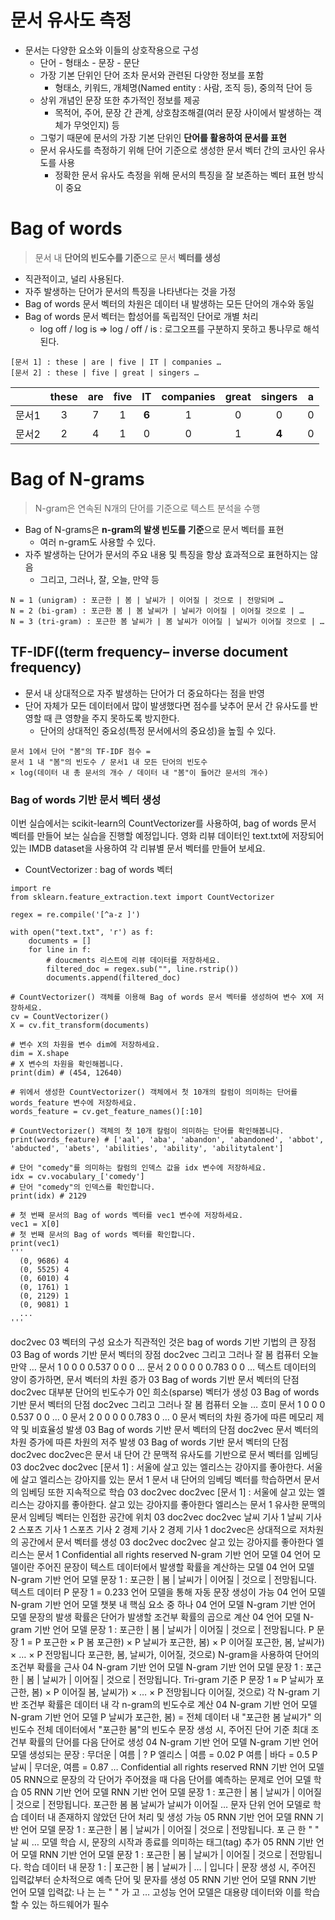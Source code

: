 # 문서 유사도 측정

- 문서는 다양한 요소와 이들의 상호작용으로 구성
    - 단어 - 형태소 - 문장 - 문단
    - 가장 기본 단위인 단어 조차 문서와 관련된 다양한 정보를 포함
        - 형태소, 키워드, 개체명(Named entity : 사람, 조직 등), 중의적 단어 등
    - 상위 개념인 문장 또한 추가적인 정보를 제공
        - 목적어, 주어, 문장 간 관계, 상호참조해결(여러 문장 사이에서 발생하는 객체가 무엇인지) 등 
    - 그렇기 때문에 문서의 가장 기본 단위인 **단어를 활용하여 문서를 표현**
    - 문서 유사도를 측정하기 위해 단어 기준으로 생성한 문서 벡터 간의 코사인 유사도를 사용
        - 정확한 문서 유사도 측정을 위해 문서의 특징을 잘 보존하는 벡터 표현 방식이 중요

# Bag of words

> 문서 내 **단어의 빈도수를 기준**으로 문서 **벡터를 생성**

- 직관적이고, 널리 사용된다.
- 자주 발생하는 단어가 문서의 특징을 나타낸다는 것을 가정
- Bag of words 문서 벡터의 차원은 데이터 내 발생하는 모든 단어의 개수와 동일
- Bag of words 문서 벡터는 합성어를 독립적인 단어로 개별 처리
    - log off / log is => log / off / is : 로그오프를 구분하지 못하고 통나무로 해석된다.

```
[문서 1] : these | are | five | IT | companies …
[문서 2] : these | five | great | singers …
```

||these |are |five |**IT** |companies |great |**singers** |a|
|:---:|:---:|:---:|:---:|:---:|:---:|:---:|:---:|:---:|
|문서1 |3 |7 |1 |**6** |1 |0 |0 |0|
|문서2 |2 |4 |1 |0 |0 |1 |**4** |0|

# Bag of N-grams

> N-gram은 연속된 N개의 단어를 기준으로 텍스트 분석을 수행

- Bag of N-grams은 **n-gram의 발생 빈도를 기준**으로 문서 벡터를 표현
    - 여러 n-gram도 사용할 수 있다.
- 자주 발생하는 단어가 문서의 주요 내용 및 특징을 항상 효과적으로 표현하지는 않음
    - 그리고, 그러나, 잘, 오늘, 만약 등

```
N = 1 (unigram) : 포근한 | 봄 | 날씨가 | 이어질 | 것으로 | 전망되며 …
N = 2 (bi-gram) : 포근한 봄 | 봄 날씨가 | 날씨가 이어질 | 이어질 것으로 | …
N = 3 (tri-gram) : 포근한 봄 날씨가 | 봄 날씨가 이어질 | 날씨가 이어질 것으로 | …
```

## TF-IDF((term frequency– inverse document frequency)

- 문서 내 상대적으로 자주 발생하는 단어가 더 중요하다는 점을 반영
- 단어 자체가 모든 데이터에서 많이 발생했다면 점수를 낮추어 문서 간 유사도를 반영할 때 큰 영향을 주지 못하도록 방지한다.
    - 단어의 상대적인 중요성(특정 문서에서의 중요성)을 높힐 수 있다.

```
문서 1에서 단어 "봄"의 TF-IDF 점수 = 
문서 1 내 "봄"의 빈도수 / 문서1 내 모든 단어의 빈도수 
× log(데이터 내 총 문서의 개수 / 데이터 내 "봄"이 들어간 문서의 개수)
```

### Bag of words 기반 문서 벡터 생성

이번 실습에서는 scikit-learn의 CountVectorizer를 사용하여, bag of words 문서 벡터를 만들어 보는 실습을 진행할 예정입니다. 영화 리뷰 데이터인 text.txt에 저장되어 있는 IMDB dataset을 사용하여 각 리뷰별 문서 벡터를 만들어 보세요.
- CountVectorizer : bag of words 벡터

```
import re
from sklearn.feature_extraction.text import CountVectorizer

regex = re.compile('[^a-z ]')

with open("text.txt", 'r') as f:
    documents = []
    for line in f:
        # doucments 리스트에 리뷰 데이터를 저장하세요.
        filtered_doc = regex.sub("", line.rstrip())
        documents.append(filtered_doc)
        
# CountVectorizer() 객체를 이용해 Bag of words 문서 벡터를 생성하여 변수 X에 저장하세요.  
cv = CountVectorizer()
X = cv.fit_transform(documents)

# 변수 X의 차원을 변수 dim에 저장하세요.
dim = X.shape
# X 변수의 차원을 확인해봅니다.
print(dim) # (454, 12640)

# 위에서 생성한 CountVectorizer() 객체에서 첫 10개의 칼럼이 의미하는 단어를 words_feature 변수에 저장하세요.
words_feature = cv.get_feature_names()[:10]

# CountVectorizer() 객체의 첫 10개 칼럼이 의미하는 단어를 확인해봅니다.
print(words_feature) # ['aal', 'aba', 'abandon', 'abandoned', 'abbot', 'abducted', 'abets', 'abilities', 'ability', 'abilitytalent']

# 단어 "comedy"를 의미하는 칼럼의 인덱스 값을 idx 변수에 저장하세요.
idx = cv.vocabulary_['comedy']
# 단어 "comedy"의 인덱스를 확인합니다.
print(idx) # 2129

# 첫 번째 문서의 Bag of words 벡터를 vec1 변수에 저장하세요.
vec1 = X[0]
# 첫 번째 문서의 Bag of words 벡터를 확인합니다.
print(vec1)
'''
  (0, 9686)	4
  (0, 5525)	4
  (0, 6010)	4
  (0, 1761)	1
  (0, 2129)	1
  (0, 9081)	1
  ...
'''
```



doc2vec
03
벡터의 구성 요소가 직관적인 것은 bag of words 기반 기법의 큰 장점
03
Bag of words 기반 문서 벡터의 장점
doc2vec
그리고 그러나 잘 봄 컴퓨터 오늘 만약 …
문서 1 0 0 0 0.537 0 0 0 …
문서 2 0 0 0 0 0.783 0 0 …
텍스트 데이터의 양이 증가하면, 문서 벡터의 차원 증가
03
Bag of words 기반 문서 벡터의 단점
doc2vec
대부분 단어의 빈도수가 0인 희소(sparse) 벡터가 생성
03
Bag of words 기반 문서 벡터의 단점
doc2vec
그리고 그러나 잘 봄 컴퓨터 오늘 … 흐미
문서 1 0 0 0 0.537 0 0 … 0
문서 2 0 0 0 0 0.783 0 … 0
문서 벡터의 차원 증가에 따른 메모리 제약 및 비효율성 발생
03
Bag of words 기반 문서 벡터의 단점
doc2vec
문서 벡터의 차원 증가에 따른 차원의 저주 발생
03
Bag of words 기반 문서 벡터의 단점
doc2vec
doc2vec은 문서 내 단어 간 문맥적 유사도를 기반으로 문서 벡터를 임베딩
03
doc2vec
doc2vec
[문서 1] : 서울에 살고 있는 엘리스는 강아지를 좋아한다.
서울에
살고
엘리스는
강아지를
있는
문서 1
문서 내 단어의 임베딩 벡터를 학습하면서 문서의 임베딩 또한 지속적으로 학습
03
doc2vec
doc2vec
[문서 1] : 서울에 살고 있는 엘리스는 강아지를 좋아한다.
살고
있는
강아지를
좋아한다
엘리스는
문서 1
유사한 문맥의 문서 임베딩 벡터는 인접한 공간에 위치
03
doc2vec
doc2vec
날씨 기사 1
날씨 기사 2
스포츠 기사 1
스포츠 기사 2
경제 기사 2
경제 기사 1
doc2vec은 상대적으로 저차원의 공간에서 문서 벡터를 생성
03
doc2vec
doc2vec
살고
있는
강아지를
좋아한다
엘리스는
문서 1
Confidential all rights reserved
N-gram 기반 언어 모델
04
언어 모델이란 주어진 문장이 텍스트 데이터에서 발생할 확률을 계산하는 모델
04
언어 모델
N-gram 기반 언어 모델
문장 1 : 포근한 | 봄 | 날씨가 | 이어질 | 것으로 | 전망됩니다.
텍스트 데이터
P 문장 1 = 0.233
언어 모델을 통해 자동 문장 생성이 가능
04
언어 모델
N-gram 기반 언어 모델
챗봇 내 핵심 요소 중 하나
04
언어 모델
N-gram 기반 언어 모델
문장의 발생 확률은 단어가 발생할 조건부 확률의 곱으로 계산
04
언어 모델
N-gram 기반 언어 모델
문장 1 : 포근한 | 봄 | 날씨가 | 이어질 | 것으로 | 전망됩니다.
P 문장 1 = P 포근한 × P 봄 포근한) × P 날씨가 포근한, 봄) ×
P 이어질 포근한, 봄, 날씨가) × … × P 전망됩니다 포근한, 봄, 날씨가, 이어질, 것으로)
N-gram을 사용하여 단어의 조건부 확률을 근사
04
N-gram 기반 언어 모델
N-gram 기반 언어 모델
문장 1 : 포근한 | 봄 | 날씨가 | 이어질 | 것으로 | 전망됩니다.
Tri-gram 기준 P 문장 1 ≈ P 날씨가 포근한, 봄) × P 이어질 봄, 날씨가) × … ×
P 전망됩니다 이어질, 것으로)
각 N-gram 기반 조건부 확률은 데이터 내 각 n-gram의 빈도수로 계산
04
N-gram 기반 언어 모델
N-gram 기반 언어 모델
P 날씨가 포근한, 봄) =
전체 데이터 내 "포근한 봄 날씨가" 의 빈도수
전체 데이터에서 "포근한 봄"의 빈도수
문장 생성 시, 주어진 단어 기준 최대 조건부 확률의 단어를 다음 단어로 생성
04
N-gram 기반 언어 모델
N-gram 기반 언어 모델
생성되는 문장 : 무더운 | 여름 | ?
P 엘리스 | 여름 = 0.02
P 여름 | 바다 = 0.5
P 날씨 | 무더운, 여름 = 0.87
…
Confidential all rights reserved
RNN 기반 언어 모델
05
RNN으로 문장의 각 단어가 주어졌을 때 다음 단어를 예측하는 문제로 언어 모델 학습
05
RNN 기반 언어 모델
RNN 기반 언어 모델
문장 1 : 포근한 | 봄 | 날씨가 | 이어질 | 것으로 | 전망됩니다.
포근한
봄
봄
날씨가
날씨가
이어질
…
문자 단위 언어 모델로 학습 데이터 내 존재하지 않았던 단어 처리 및 생성 가능
05
RNN 기반 언어 모델
RNN 기반 언어 모델
문장 1 : 포근한 | 봄 | 날씨가 | 이어질 | 것으로 | 전망됩니다.
포
근
한
" "
날
씨
…
모델 학습 시, 문장의 시작과 종료를 의미하는 태그(tag) 추가
05
RNN 기반 언어 모델
RNN 기반 언어 모델
문장 1 : 포근한 | 봄 | 날씨가 | 이어질 | 것으로 | 전망됩니다.
학습 데이터 내 문장 1 : <Start> | 포근한 | 봄 | 날씨가 | … | 입니다 | <End>
문장 생성 시, 주어진 입력값부터 순차적으로 예측 단어 및 문자를 생성
05
RNN 기반 언어 모델
RNN 기반 언어 모델
입력값: 나
는
는
" "
가
고
…
고성능 언어 모델은 대용량 데이터와 이를 학습할 수 있는 하드웨어가 필수
